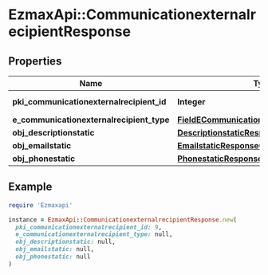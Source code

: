 # EzmaxApi::CommunicationexternalrecipientResponse

## Properties

| Name | Type | Description | Notes |
| ---- | ---- | ----------- | ----- |
| **pki_communicationexternalrecipient_id** | **Integer** | The unique ID of the Communicationexternalrecipient |  |
| **e_communicationexternalrecipient_type** | [**FieldECommunicationexternalrecipientType**](FieldECommunicationexternalrecipientType.md) |  |  |
| **obj_descriptionstatic** | [**DescriptionstaticResponseCompound**](DescriptionstaticResponseCompound.md) |  |  |
| **obj_emailstatic** | [**EmailstaticResponseCompound**](EmailstaticResponseCompound.md) |  | [optional] |
| **obj_phonestatic** | [**PhonestaticResponseCompound**](PhonestaticResponseCompound.md) |  | [optional] |

## Example

```ruby
require 'Ezmaxapi'

instance = EzmaxApi::CommunicationexternalrecipientResponse.new(
  pki_communicationexternalrecipient_id: 9,
  e_communicationexternalrecipient_type: null,
  obj_descriptionstatic: null,
  obj_emailstatic: null,
  obj_phonestatic: null
)
```

